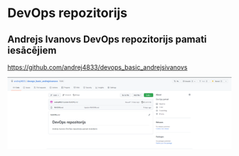 # DevOps repozitorijs
## Andrejs Ivanovs DevOps repozitorijs pamati iesācējiem
https://github.com/andrej4833/devops_basic_andrejsivanovs

![Foto 1](https://raw.githubusercontent.com/andrej4833/devops_basic_andrejsivanovs/main/module_1/Foto1.png)
